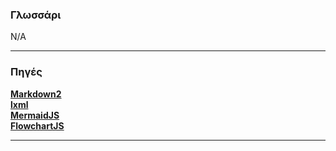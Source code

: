 
### **Γλωσσάρι**

N/A


---


### **Πηγές**

[**Markdown2**](https://pypi.org/project/markdown2/)<br>
[**lxml**](https://pypi.org/project/lxml/)<br>
[**MermaidJS**](https://mermaid.js.org/)<br>
[**FlowchartJS**](https://flowchart.js.org/?lng=en)<br>

---

